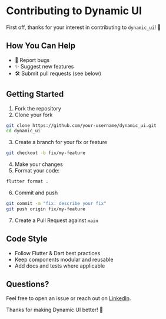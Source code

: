 # Contributing to Dynamic UI

First off, thanks for your interest in contributing to `dynamic_ui`! 🚀

## How You Can Help
- 🐛 Report bugs
- ✨ Suggest new features
- 🛠️ Submit pull requests (see below)

## Getting Started

1. Fork the repository
2. Clone your fork
```bash
git clone https://github.com/your-username/dynamic_ui.git
cd dynamic_ui
````

3. Create a branch for your fix or feature

```bash
git checkout -b fix/my-feature
```

4. Make your changes
5. Format your code:

```bash
flutter format .
```

6. Commit and push

```bash
git commit -m "fix: describe your fix"
git push origin fix/my-feature
```

7. Create a Pull Request against `main`

## Code Style

* Follow Flutter & Dart best practices
* Keep components modular and reusable
* Add docs and tests where applicable

## Questions?

Feel free to open an issue or reach out on [LinkedIn](https://www.linkedin.com/in/jamesadewara).

Thanks for making Dynamic UI better! 🙌
